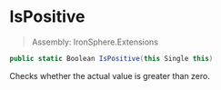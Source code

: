 ﻿

# IsPositive

> Assembly: IronSphere.Extensions

```csharp
public static Boolean IsPositive(this Single this)
```

Checks whether the actual value is greater than zero.

 